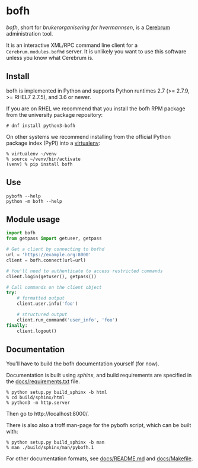 bofh
====

*bofh*, short for *brukerorganisering for hvermannsen*, is a [Cerebrum]
administration tool.

It is an interactive XML/RPC command line client for a
`Cerebrum.modules.bofhd` server.  It is unlikely you want to use this
software unless you know what Cerebrum is.


Install
-------

bofh is implemented in Python and supports Python runtimes 2.7
(>= 2.7.9, >= RHEL7 2.7.5), and 3.6 or newer.

If you are on RHEL we recommend that you install the bofh RPM package
from the university package repository:

    # dnf install python3-bofh

On other systems we recommend installing from the official Python package
index (PyPI) into a [virtualenv]:

    % virtualenv ~/venv
    % source ~/venv/bin/activate
    (venv) % pip install bofh


Use
---

    pybofh --help
    python -m bofh --help


Module usage
------------

```python
import bofh
from getpass import getuser, getpass

# Get a client by connecting to bofhd
url = 'https://example.org:8000'
client = bofh.connect(url=url)

# You'll need to authenticate to access restricted commands
client.login(getuser(), getpass())

# Call commands on the client object
try:
    # formatted output
    client.user.info('foo')

    # structured output
    client.run_command('user_info', 'foo')
finally:
    client.logout()
```


Documentation
-------------

You'll have to build the bofh documentation yourself (for now).

Documentation is built using *sphinx*, and build requirements are
specified in the [docs/requirements.txt] file.

    % python setup.py build_sphinx -b html
    % cd build/sphinx/html
    % python3 -m http.server

Then go to http://localhost:8000/.

There is also also a troff man-page for the pybofh script, which can be
built with:

    % python setup.py build_sphinx -b man
    % man ./build/sphinx/man/pybofh.1

For other documentation formats, see [docs/README.md] and [docs/Makefile].


[Cerebrum]: https://github.com/unioslo/cerebrum
[docs/Makefile]: https://github.com/unioslo/pybofh/blob/master/docs/Makefile
[docs/README.md]: https://github.com/unioslo/pybofh/blob/master/docs/README.md
[docs/requirements.txt]: https://github.com/unioslo/pybofh/blob/master/requirements.txt
[virtualenv]: https://virtualenv.pypa.io/
